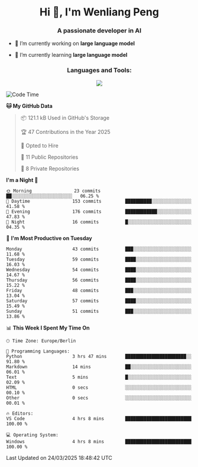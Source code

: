 <h1 align="center">Hi 👋, I'm Wenliang Peng</h1>
<h3 align="center">A passionate developer in AI</h3>

- 🔭 I’m currently working on **large language model**

- 🌱 I’m currently learning **large language model**

<!-- <h3 align="left">Connect with me:</h3> -->
<!-- <p align="left">
</p> -->

<h3 align="center">Languages and Tools:</h3>
<p align="center">
  <a href="https://skillicons.dev">
    <img src="https://skillicons.dev/icons?i=cpp,ros,docker,azure,git,linux,py,pytorch,cmake,githubactions,powershell,md&perline=6" />
  </a>
</p>


<!-- <p><img align="center" src="https://github-readme-stats.vercel.app/api/top-langs?username=bpwl0121&show_icons=true&locale=en&layout=compact" alt="bpwl0121" /></p> -->

<!-- <p><img align="center" src="https://github-readme-streak-stats.herokuapp.com/?user=bpwl0121&" alt="bpwl0121" /></p> -->

<!--START_SECTION:waka-->
![Code Time](http://img.shields.io/badge/Code%20Time-198%20hrs%2057%20mins-blue)

**🐱 My GitHub Data** 

> 📦 121.1 kB Used in GitHub's Storage 
 > 
> 🏆 47 Contributions in the Year 2025
 > 
> 💼 Opted to Hire
 > 
> 📜 11 Public Repositories 
 > 
> 🔑 8 Private Repositories 
 > 
**I'm a Night 🦉** 

```text
🌞 Morning                23 commits          ██░░░░░░░░░░░░░░░░░░░░░░░   06.25 % 
🌆 Daytime                153 commits         ██████████░░░░░░░░░░░░░░░   41.58 % 
🌃 Evening                176 commits         ████████████░░░░░░░░░░░░░   47.83 % 
🌙 Night                  16 commits          █░░░░░░░░░░░░░░░░░░░░░░░░   04.35 % 
```
📅 **I'm Most Productive on Tuesday** 

```text
Monday                   43 commits          ███░░░░░░░░░░░░░░░░░░░░░░   11.68 % 
Tuesday                  59 commits          ████░░░░░░░░░░░░░░░░░░░░░   16.03 % 
Wednesday                54 commits          ████░░░░░░░░░░░░░░░░░░░░░   14.67 % 
Thursday                 56 commits          ████░░░░░░░░░░░░░░░░░░░░░   15.22 % 
Friday                   48 commits          ███░░░░░░░░░░░░░░░░░░░░░░   13.04 % 
Saturday                 57 commits          ████░░░░░░░░░░░░░░░░░░░░░   15.49 % 
Sunday                   51 commits          ███░░░░░░░░░░░░░░░░░░░░░░   13.86 % 
```


📊 **This Week I Spent My Time On** 

```text
🕑︎ Time Zone: Europe/Berlin

💬 Programming Languages: 
Python                   3 hrs 47 mins       ███████████████████████░░   91.80 % 
Markdown                 14 mins             ██░░░░░░░░░░░░░░░░░░░░░░░   06.01 % 
Text                     5 mins              █░░░░░░░░░░░░░░░░░░░░░░░░   02.09 % 
HTML                     0 secs              ░░░░░░░░░░░░░░░░░░░░░░░░░   00.10 % 
Other                    0 secs              ░░░░░░░░░░░░░░░░░░░░░░░░░   00.01 % 

🔥 Editors: 
VS Code                  4 hrs 8 mins        █████████████████████████   100.00 % 

💻 Operating System: 
Windows                  4 hrs 8 mins        █████████████████████████   100.00 % 
```


 Last Updated on 24/03/2025 18:48:42 UTC
<!--END_SECTION:waka-->

